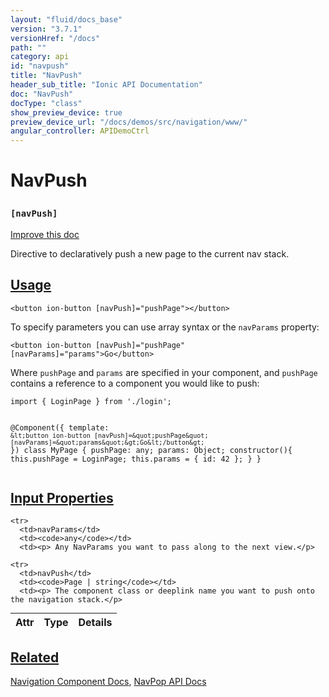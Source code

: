 ```yaml
---
layout: "fluid/docs_base"
version: "3.7.1"
versionHref: "/docs"
path: ""
category: api
id: "navpush"
title: "NavPush"
header_sub_title: "Ionic API Documentation"
doc: "NavPush"
docType: "class"
show_preview_device: true
preview_device_url: "/docs/demos/src/navigation/www/"
angular_controller: APIDemoCtrl 
---
```










<h1 class="api-title">
<a class="anchor" name="nav-push" href="#nav-push"></a>

NavPush
<h3><code>[navPush]</code></h3>






</h1>

<a class="improve-v2-docs" href="http://github.com/ionic-team/ionic/edit/master/src/components/nav/nav-push.ts#L3">
Improve this doc
</a>






<p>Directive to declaratively push a new page to the current nav
stack.</p>




<!-- @usage tag -->

<h2><a class="anchor" name="usage" href="#usage">Usage</a></h2>

<pre><code class="lang-html">&lt;button ion-button [navPush]=&quot;pushPage&quot;&gt;&lt;/button&gt;
</code></pre>
<p>To specify parameters you can use array syntax or the <code>navParams</code>
property:</p>
<pre><code class="lang-html">&lt;button ion-button [navPush]=&quot;pushPage&quot; [navParams]=&quot;params&quot;&gt;Go&lt;/button&gt;
</code></pre>
<p>Where <code>pushPage</code> and <code>params</code> are specified in your component,
and <code>pushPage</code> contains a reference to a
component you would like to push:</p>
<pre><code class="lang-ts">import { LoginPage } from &#39;./login&#39;;

@Component({
  template: `&lt;button ion-button [navPush]=&quot;pushPage&quot; [navParams]=&quot;params&quot;&gt;Go&lt;/button&gt;`
})
class MyPage {
  pushPage: any;
  params: Object;
  constructor(){
    this.pushPage = LoginPage;
    this.params = { id: 42 };
  }
}
</code></pre>




<!-- @property tags -->



<!-- instance methods on the class -->
<!-- input methods on the class -->
<h2><a class="anchor" name="input-properties" href="#input-properties">Input Properties</a></h2>
<table class="table param-table" style="margin:0;">
  <thead>
    <tr>
      <th>Attr</th>
      <th>Type</th>
      <th>Details</th>
    </tr>
  </thead>
  <tbody>
    
    <tr>
      <td>navParams</td>
      <td><code>any</code></td>
      <td><p> Any NavParams you want to pass along to the next view.</p>
</td>
    </tr>
    
    <tr>
      <td>navPush</td>
      <td><code>Page | string</code></td>
      <td><p> The component class or deeplink name you want to push onto the navigation stack.</p>
</td>
    </tr>
    
  </tbody>
</table>




<!-- related link -->

<h2><a class="anchor" name="related" href="#related">Related</a></h2>

<a href="/docs/components#navigation">Navigation Component Docs</a>,
<a href="../NavPop">NavPop API Docs</a><!-- end content block -->


<!-- end body block -->

